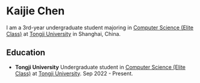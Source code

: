 # Kaijie Chen

I am a 3rd-year undergraduate student majoring in [Computer Science (Elite Class)](https://ghc.tongji.edu.cn/) at [Tongji University](https://en.tongji.edu.cn/) in Shanghai, China.

## Education

- **Tongji University**
Undergraduate student in [Computer Science (Elite Class)](https://ghc.tongji.edu.cn/) at [Tongji University](https://en.tongji.edu.cn/). Sep 2022 - Present.

